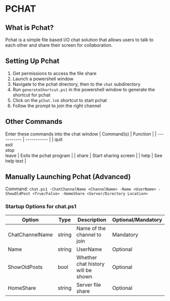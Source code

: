 # PCHAT

## What is Pchat?
Pchat is a simple file based I/O chat solution that allows users to talk to each other and share their screen for collaboration.

## Setting Up Pchat
1. Get permissions to access the file share
2. Launch a powershell window
3. Navigate to the pchat directory, then to the `chat` subdirectory
4. Run `generateShortcut.ps1` in the powershell window to generate the shortcut for pchat
5. Click on the `pChat.lnk` shortcut to start pchat
6. Follow the prompt to join the right channel

## Other Commands
Enter these commands into the chat window
| Command(s) | Function |
| ----------- |  ----------- |
| quit<br/>exit<br/>stop<br/>leave | Exits the pchat program |
| share | Start sharing screen |
| help | See help text |

## Manually Launching Pchat (Advanced)
Command: `chat.ps1 -ChatChannelName <ChannelName> -Name <UserName> -ShowOldPost <True/False> -HomeShare <Server/Directory Location>`
### Startup Options for chat.ps1
| Option | Type | Description | Optional/Mandatory | 
| ----------- | ----------- | ----------- | ----------- |
| ChatChannelName | string | Name of the channel to join  | Mandatory |
| Name | string | UserName | Optional |
| ShowOldPosts | bool | Whether chat history will be shown | Optional |
| HomeShare | string | Server file share | Optional |


